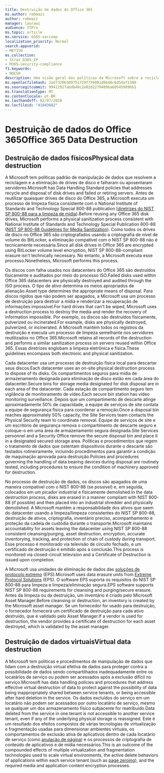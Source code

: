 ```yaml
---
title: Destruição de dados do Office 365
ms.author: robmazz
author: robmazz
manager: laurawi
audience: ITPro
ms.topic: article
ms.service: O365-seccomp
localization_priority: Normal
search.appverid:
- MET150
ms.collection:
- Strat_O365_IP
- M365-security-compliance
f1.keywords:
- NOCSH
description: Uma visão geral das políticas da Microsoft sobre a reciclagem, a alienação ou a destruição de drives e servidores de disco do Office 365 Data Center.
ms.openlocfilehash: 2ad73206309751729f776081d66d6c6d5daf1308
ms.sourcegitcommit: 99411927abdb40c2e82d2279489ba60545989bb1
ms.translationtype: MT
ms.contentlocale: pt-BR
ms.lasthandoff: 02/07/2020
ms.locfileid: "41843682"
---
```

# <a name="office-365-data-destruction"></a><span data-ttu-id="f7ccf-103">Destruição de dados do Office 365</span><span class="sxs-lookup"><span data-stu-id="f7ccf-103">Office 365 Data Destruction</span></span>

## <a name="physical-data-destruction"></a><span data-ttu-id="f7ccf-104">Destruição de dados físicos</span><span class="sxs-lookup"><span data-stu-id="f7ccf-104">Physical data destruction</span></span>

<span data-ttu-id="f7ccf-105">A Microsoft tem políticas padrão de manipulação de dados que resolvem a reciclagem e a eliminação de drives de disco e falharam ou aposentaram servidores.</span><span class="sxs-lookup"><span data-stu-id="f7ccf-105">Microsoft has Data Handling Standard policies that addresses recycle and disposal of disk drives and failed or retiring servers.</span></span> <span data-ttu-id="f7ccf-106">Antes de reutilizar quaisquer drives de disco do Office 365, a Microsoft executa um processo de limpeza física consistente com o National Institute of Standards and Technology Special 800-88 publication [[diretrizes do NIST SP 800-88 para a limpeza de mídia](https://nvlpubs.nist.gov/nistpubs/SpecialPublications/NIST.SP.800-88r1.pdf)).</span><span class="sxs-lookup"><span data-stu-id="f7ccf-106">Before reusing any Office 365 disk drives, Microsoft performs a physical sanitization process consistent with National Institute of Standards and Technology Special Publication 800-88 ([NIST SP 800-88 Guidelines for Media Sanitization](https://nvlpubs.nist.gov/nistpubs/SpecialPublications/NIST.SP.800-88r1.pdf)).</span></span> <span data-ttu-id="f7ccf-107">Como todos os drives de disco no Office 365 são criptografados usando a criptografia de nível de volume do BitLocker, a eliminação compatível com o NIST SP 800-88 não é tecnicamente necessária.</span><span class="sxs-lookup"><span data-stu-id="f7ccf-107">Since all disk drives in Office 365 are encrypted using BitLocker volume level encryption, NIST SP 800-88-compliant erasure isn't technically necessary.</span></span> <span data-ttu-id="f7ccf-108">No entanto, a Microsoft executa esse processo.</span><span class="sxs-lookup"><span data-stu-id="f7ccf-108">Nonetheless, Microsoft performs this process.</span></span>

<span data-ttu-id="f7ccf-109">Os discos com falha usados nos datacenters do Office 365 são destruídos fisicamente e auditados por meio do processo ISO.</span><span class="sxs-lookup"><span data-stu-id="f7ccf-109">Failed disks used within Office 365 datacenters are physically destroyed and audited through the ISO process.</span></span> <span data-ttu-id="f7ccf-110">O tipo de ativo determina os meios apropriados de alienação.</span><span class="sxs-lookup"><span data-stu-id="f7ccf-110">Asset type determines the appropriate means of disposal.</span></span> <span data-ttu-id="f7ccf-111">Para discos rígidos que não podem ser apagados, a Microsoft usa um processo de destruição para destruir a mídia e renderizar a recuperação de informações impossível.</span><span class="sxs-lookup"><span data-stu-id="f7ccf-111">For hard drives that can't be wiped, Microsoft uses a destruction process to destroy the media and render the recovery of information impossible.</span></span> <span data-ttu-id="f7ccf-112">Por exemplo, os discos são destruídos fisicamente, pulverized ou incinerated.</span><span class="sxs-lookup"><span data-stu-id="f7ccf-112">For example, disks are physically destroyed, pulverized, or incinerated.</span></span> <span data-ttu-id="f7ccf-113">A Microsoft mantém todos os registros da destruição e executa um processo de limpeza semelhante nos servidores reutilizados no Office 365.</span><span class="sxs-lookup"><span data-stu-id="f7ccf-113">Microsoft retains all records of the destruction and performs a similar sanitization process on servers reused within Office 365.</span></span> <span data-ttu-id="f7ccf-114">Essas diretrizes englobam a limpeza eletrônica e física.</span><span class="sxs-lookup"><span data-stu-id="f7ccf-114">These guidelines encompass both electronic and physical sanitization.</span></span>

<span data-ttu-id="f7ccf-115">Cada datacenter usa um processo de destruição física local para descartar seus discos.</span><span class="sxs-lookup"><span data-stu-id="f7ccf-115">Each datacenter uses an on-site physical destruction process to dispose of its disks.</span></span> <span data-ttu-id="f7ccf-116">Os compartimentos seguros para mídia de armazenamento designada para eliminação de disco estão em cada área do datacenter.</span><span class="sxs-lookup"><span data-stu-id="f7ccf-116">Secure bins for storage media designated for disk disposal are in each area of the datacenter.</span></span> <span data-ttu-id="f7ccf-117">Cada estação de compartimento seguro tem vigilância de monitoramento de vídeo.</span><span class="sxs-lookup"><span data-stu-id="f7ccf-117">Each secure bin station has video monitoring surveillance.</span></span> <span data-ttu-id="f7ccf-118">Depois que um compartimento de descarte atinge aproximadamente 50% de capacidade, a equipe de serviços de site contata a equipe de segurança física para coordenar a remoção.</span><span class="sxs-lookup"><span data-stu-id="f7ccf-118">Once a disposal bin reaches approximately 50% capacity, the Site Services team contacts the Physical Security team to coordinate removal.</span></span> <span data-ttu-id="f7ccf-119">Equipe de serviços de site e um escritório de segurança remova o compartimento de descarte seguro e coloque-o em uma área de armazenamento segura designada.</span><span class="sxs-lookup"><span data-stu-id="f7ccf-119">Site Services personnel and a Security Office remove the secure disposal bin and place it in a designated secured storage area.</span></span> <span data-ttu-id="f7ccf-120">Políticas e procedimentos que regem o tratamento de dados que ostentam dispositivos durante o descarte são testados rotineiramente, incluindo procedimentos para garantir a condição de maquinação aprovada para destruição.</span><span class="sxs-lookup"><span data-stu-id="f7ccf-120">Policies and procedures governing the handling of data bearing devices during disposal are routinely tested, including procedures to ensure the condition of machinery approved for destruction.</span></span>

<span data-ttu-id="f7ccf-121">No processo de destruição de dados, os discos são apagados de uma maneira compatível com o NIST 800-88 (se possível) e, em seguida, colocados em um picador industrial e fisicamente demolished.</span><span class="sxs-lookup"><span data-stu-id="f7ccf-121">In the data destruction process, disks are erased in a manner compliant with NIST 800-88 (if possible) and then placed into an industrial shredder and physically demolished.</span></span> <span data-ttu-id="f7ccf-122">A Microsoft mantém a responsabilidade dos ativos que saem do datacenter usando a limpeza/limpeza consistentes do NIST SP 800-88, destruição de ativos, criptografia, inventário preciso, acompanhamento e proteção da cadeia de custódia durante o transporte.</span><span class="sxs-lookup"><span data-stu-id="f7ccf-122">Microsoft maintains accountability for assets leaving the datacenter using NIST SP 800-88 consistent cleansing/purging, asset destruction, encryption, accurate inventorying, tracking, and protection of chain of custody during transport.</span></span> <span data-ttu-id="f7ccf-123">Esse processo é monitorado via televisão de circuito fechado, e um certificado de destruição é emitido após a conclusão.</span><span class="sxs-lookup"><span data-stu-id="f7ccf-123">This process is monitored via closed-circuit television and a Certificate of Destruction is issued upon completion.</span></span>

<span data-ttu-id="f7ccf-124">A Microsoft usa unidades de eliminação de dados das [soluções de protocolo extremo](https://www.enterprisedataerasure.com/) (EPS).</span><span class="sxs-lookup"><span data-stu-id="f7ccf-124">Microsoft uses data erasure units from [Extreme Protocol Solutions](https://www.enterprisedataerasure.com/) (EPS).</span></span> <span data-ttu-id="f7ccf-125">O software EPS suporta os requisitos do NIST SP 800-88 para limpeza e limpeza/eliminação segura.</span><span class="sxs-lookup"><span data-stu-id="f7ccf-125">EPS software supports NIST SP 800-88 requirements for cleansing and purging/secure erasure.</span></span> <span data-ttu-id="f7ccf-126">Antes da limpeza ou da destruição, um inventário é criado pelo Microsoft Asset Manager.</span><span class="sxs-lookup"><span data-stu-id="f7ccf-126">Before cleansing or destruction, an inventory is created by the Microsoft asset manager.</span></span> <span data-ttu-id="f7ccf-127">Se um fornecedor for usado para destruição, o fornecedor fornecerá um certificado de destruição para cada ativo destruído, que é validado pelo Asset Manager.</span><span class="sxs-lookup"><span data-stu-id="f7ccf-127">If a vendor is used for destruction, the vendor provides a certificate of destruction for each asset destroyed, which is validated by the asset manager.</span></span>

## <a name="virtual-data-destruction"></a><span data-ttu-id="f7ccf-128">Destruição de dados virtuais</span><span class="sxs-lookup"><span data-stu-id="f7ccf-128">Virtual data destruction</span></span>

<span data-ttu-id="f7ccf-129">A Microsoft tem políticas e procedimentos de manipulação de dados que lidam com a destruição virtual efetiva de dados para proteger contra a possibilidade de dados sendo compartilhados inadequadamente entre os locatários de serviço ou podem ser acessados após a exclusão difícil no serviço.</span><span class="sxs-lookup"><span data-stu-id="f7ccf-129">Microsoft has data handling policies and procedures that address effective virtual destruction of data to protect against the possibility of data being inappropriately shared between service tenants, or being accessible after hard deletion in the service.</span></span> <span data-ttu-id="f7ccf-130">Os dados excluídos do serviço em um locatário não podem ser acessados por outro locatário de serviço, mesmo se qualquer um dos armazenamento físico subjacente for reatribuído.</span><span class="sxs-lookup"><span data-stu-id="f7ccf-130">Data deleted from the service in one tenant is not accessible to another service tenant, even if any of the underlying physical storage is reassigned.</span></span> <span data-ttu-id="f7ccf-131">Este é um resultado dos efeitos compostos de várias tecnologias de virtualização e fragmentação usadas para dimensionar ambientes virtuais, os comportamentos de exclusão ativa de aplicativos dentro de cada locatário de serviço (como [anulação de página](https://docs.microsoft.com/office365/securitycompliance/office-365-exchange-online-data-deletion#page-zeroing)) e os processos de criptografia de conteúdo de aplicativos e de mídia necessários.</span><span class="sxs-lookup"><span data-stu-id="f7ccf-131">This is an outcome of the compounded effects of multiple virtualization and fragmentation technologies used to scale virtual environments, the active delete behaviors of applications within each service tenant (such as [page zeroing](https://docs.microsoft.com/office365/securitycompliance/office-365-exchange-online-data-deletion#page-zeroing)), and the required media and application content encryption processes.</span></span>
